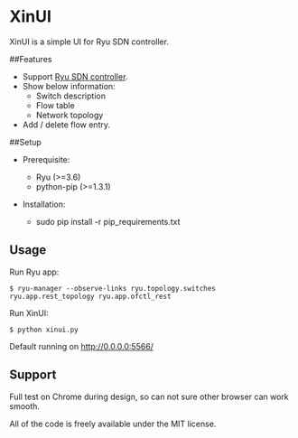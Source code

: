 XinUI
=====

XinUI is a simple UI for Ryu SDN controller.


##Features

* Support [Ryu SDN controller](https://github.com/osrg/ryu).
* Show below information:
  * Switch description
  * Flow table
  * Network topology
* Add / delete flow entry.


##Setup

* Prerequisite:
  * Ryu (>=3.6)
  * python-pip (>=1.3.1)
 
* Installation:
  * sudo pip install -r pip_requirements.txt

## Usage

Run Ryu app:

```
$ ryu-manager --observe-links ryu.topology.switches ryu.app.rest_topology ryu.app.ofctl_rest
```

Run XinUI:

```
$ python xinui.py
```

Default running on http://0.0.0.0:5566/

## Support

Full test on Chrome during design, so can not sure other browser can work smooth.


All of the code is freely available under the MIT license.




   
